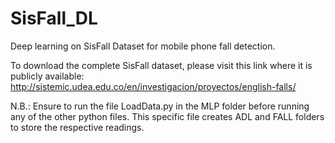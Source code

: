 # SisFall_DL
Deep learning on SisFall Dataset for mobile phone fall detection.

To download the complete SisFall dataset, please visit this link where it is publicly available: http://sistemic.udea.edu.co/en/investigacion/proyectos/english-falls/

N.B.: Ensure to run the file LoadData.py in the MLP folder before running any of the other python files.
This specific file creates ADL and FALL folders to store the respective readings. 

